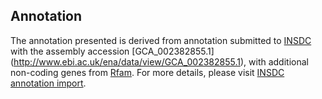 
Annotation
----------

The annotation presented is derived from annotation submitted to
[INSDC](http://www.insdc.org) with the assembly accession [GCA\_002382855.1]
(http://www.ebi.ac.uk/ena/data/view/GCA_002382855.1),
with additional non-coding genes from
[Rfam](http://rfam.xfam.org/). For more details, please visit [INSDC
annotation import](http://ensemblgenomes.org/info/data/insdc_annotation).
